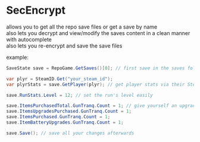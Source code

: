 # SecEncrypt

allows you to get all the repo save files or get a save by name</br>
also lets you decrypt and view/modify the saves content in a clean manner with autocomplete</br>
also lets you re-encrypt and save the save files

example:
```cs
SaveState save = RepoGame.GetSaves()[0]; // first save in the saves folder

var plyr = SteamID.Get("your_steam_id");
var plyrStats = save.GetPlayer(plyr); // get player stats via their SteamID

save.RunStats.Level = 12; // set the run's level easily

save.ItemsPurchasedTotal.GunTranq.Count = 1; // give yourself an upgraded tranq gun easily for example
save.ItemsUpgradesPurchased.GunTranq.Count = 1;
save.ItemsPurchased.GunTranq.Count = 1;
save.ItemBatteryUpgrades.GunTranq.Count = 1;

save.Save(); // save all your changes afterwards
```
